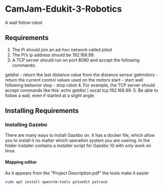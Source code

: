 # CamJam-Edukit-3-Robotics
A wall follow robot


## Requirements
1. The Pi should join an ad-hoc network called pibot
2. The Pi’s ip address should be  192.168.99.<group number> 
3. A TCP server should run on port 8080 and accept the following commands:
  
getdist - return the last distance value from the distance sensor
getmotors - return the current control values used on the motors
start - start wall following behavior
stop - stop robot
4. For example, the TCP server should accept commands like this:
echo getdist | socat tcp:192.168.99.<group number>
5. Be able to follow a wall, even if started at a slight angle.


## Installing Requirements

### Installing Gazebo
There are many ways to install Gazebo on. It has a docker file, which allow you to install it no matter which operation system you are usering. In the folder installer contains a installer script for Gazebo 10 with only work on linux. 
#### Mapping editor
As it appears from the "Project Description.pdf" the tools make it easier 
``` bash
sudo apt install openctm-tools pstoedit potrace
```
